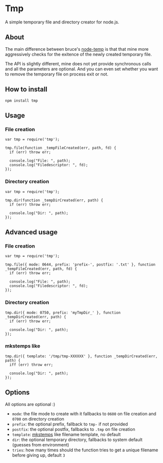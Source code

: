 # Tmp

A simple temporary file and directory creator for node.js.

## About

The main difference between bruce's [node-temp][1] is that that mine more
aggressively checks for the exitence of the newly created temporary file.

The API is slightly different, mine does not yet provide synchronous calls and
all the parameters are optional. And you can even set whether you want to
remove the temporary file on process exit or not.

## How to install

    npm install tmp

## Usage

### File creation

    var tmp = require('tmp');

    tmp.file(function _tempFileCreated(err, path, fd) {
      if (err) throw err;

      console.log("File: ", path);
      console.log("Filedescriptor: ", fd);
    });

### Directory creation

    var tmp = require('tmp');

    tmp.dir(function _tempDirCreated(err, path) {
      if (err) throw err;

      console.log("Dir: ", path);
    });

## Advanced usage

### File creation

    var tmp = require('tmp');

    tmp.file({ mode: 0644, prefix: 'prefix-', postfix: '.txt' }, function _tempFileCreated(err, path, fd) {
      if (err) throw err;

      console.log("File: ", path);
      console.log("Filedescriptor: ", fd);
    });

### Directory creation

    tmp.dir({ mode: 0750, prefix: 'myTmpDir_' }, function _tempDirCreated(err, path) {
      if (err) throw err;

      console.log("Dir: ", path);
    });

### mkstemps like

    tmp.dir({ template: '/tmp/tmp-XXXXXX' }, function _tempDirCreated(err, path) {
      iff (err) throw err;

      console.log("Dir: ", path);
    });


## Options

All options are optional :)

  * `mode`: the file mode to create with it fallbacks to `0600` on file creation and `0700` on directory creation
  * `prefix`: the optional prefix, fallback to `tmp-` if not provided
  * `postfix`: the optional postfix, fallbacks to `.tmp` on file creation
  * `template`: [mkstemps][2] like filename template, no default
  * `dir`: the optional temporary directory, fallbacks to system default (guesses from environment)
  * `tries`: how many times should the function tries to get a unique filename before giving up, default `3`

[1]: https://github.com/bruce/node-temp
[2]: http://www.kernel.org/doc/man-pages/online/pages/man3/mkstemp.3.html
